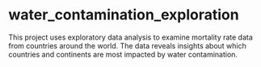 # water_contamination_exploration
This project uses exploratory data analysis to examine mortality rate data from countries around the world. The data reveals insights about which countries and continents are most impacted by water contamination.
